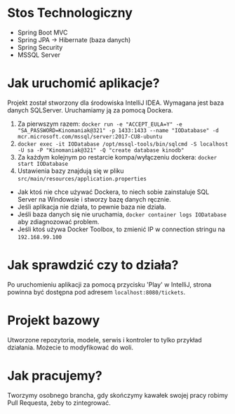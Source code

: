 # Stos Technologiczny
- Spring Boot MVC
- Spring JPA -> Hibernate (baza danych)
- Spring Security
- MSSQL Server

# Jak uruchomić aplikacje?
Projekt został stworzony dla środowiska IntelliJ IDEA.
Wymagana jest baza danych SQLServer. Uruchamiamy ją za pomocą Dockera.
1. Za pierwszym razem: `docker run -e "ACCEPT_EULA=Y" -e "SA_PASSWORD=Kinomaniak@321" -p 1433:1433 --name "IODatabase" -d mcr.microsoft.com/mssql/server:2017-CU8-ubuntu`
3. `docker exec -it IODatabase /opt/mssql-tools/bin/sqlcmd -S localhost -U sa -P "Kinomaniak@321" -Q "create database kinodb"`
2. Za każdym kolejnym po restarcie kompa/wyłączeniu dockera: `docker start IODatabase`
3. Ustawienia bazy znajdują się w pliku `src/main/resources/application.properties`

- Jak ktoś nie chce używać Dockera, to niech sobie zainstaluje SQL Server na Windowsie i stworzy bazę danych ręcznie.
- Jeśli aplikacja nie działa, to pewnie baza nie działa.
- Jeśli baza danych się nie uruchamia, `docker container logs IODatabase` aby zdiagnozować problem.
- Jeśli ktoś używa Docker Toolbox, to zmienić IP w connection stringu na `192.168.99.100`
# Jak sprawdzić czy to działa?
Po uruchomieniu aplikacji za pomocą przycisku 'Play' w IntelliJ, strona powinna być dostępna pod adresem `localhost:8080/tickets`.

# Projekt bazowy
Utworzone repozytoria, modele, serwis i kontroler to tylko przykład działania. 
Możecie to modyfikować do woli.

# Jak pracujemy?
Tworzymy osobnego brancha, gdy skończymy kawałek swojej pracy robimy Pull Requesta, żeby to zintegrować.